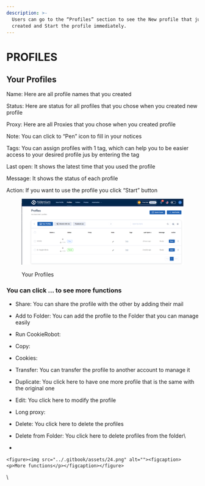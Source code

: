 ```yaml
---
description: >-
  Users can go to the “Profiles” section to see the New profile that just
  created and Start the profile immediately.
---
```


# PROFILES

## Your Profiles

Name: Here are all profile names that you created

Status: Here are status for all profiles that you chose when you created new profile

Proxy: Here are all Proxies that you chose when you created profile

Note: You can click to “Pen” icon to fill in your notices

Tags: You can assign profiles with 1 tag, which can help you to be easier access to your desired profile jus by entering the tag

Last open: It shows the latest time that you used the profile

Message: It shows the status of each profile

Action: If you want to use the profile you click “Start” button&#x20;

<figure><img src="../.gitbook/assets/23.png" alt=""><figcaption><p>Your Profiles</p></figcaption></figure>

### You can click … to see more functions

* Share: You can share the profile with the other by adding their mail
* Add to Folder: You can add the profile to the Folder that you can manage easily
* Run CookieRobot:
* Copy:
* Cookies:
* Transfer: You can transfer the profile to another account to manage it
* Duplicate: You click here to have one more profile that is the same with the original one
* Edit: You click here to modify the profile
* Long proxy:&#x20;
* Delete: You click here to delete the profiles&#x20;
* Delete from Folder: You click here to delete profiles from the folder\

*

    <figure><img src="../.gitbook/assets/24.png" alt=""><figcaption><p>More functions</p></figcaption></figure>

\
